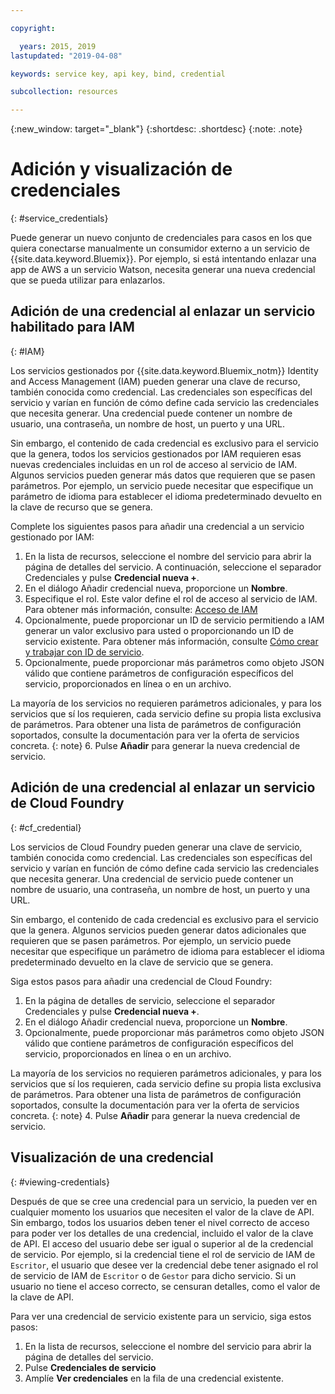 ```yaml
---

copyright:

  years: 2015, 2019
lastupdated: "2019-04-08"

keywords: service key, api key, bind, credential

subcollection: resources

---
```


{:new_window: target="_blank"}
{:shortdesc: .shortdesc}
{:note: .note}


# Adición y visualización de credenciales
{: #service_credentials}

Puede generar un nuevo conjunto de credenciales para casos en los que quiera conectarse manualmente un consumidor externo a un servicio de {{site.data.keyword.Bluemix}}. Por ejemplo, si está intentando enlazar una app de AWS a un servicio Watson, necesita generar una nueva credencial que se pueda utilizar para enlazarlos.

## Adición de una credencial al enlazar un servicio habilitado para IAM
{: #IAM}

Los servicios gestionados por {{site.data.keyword.Bluemix_notm}} Identity and Access Management (IAM) pueden generar una clave de recurso, también conocida como credencial. Las credenciales son específicas del servicio y varían en función de cómo define cada servicio las credenciales que necesita generar. Una credencial puede contener un nombre de usuario, una contraseña, un nombre de host, un puerto y una URL.

Sin embargo, el contenido de cada credencial es exclusivo para el servicio que la genera, todos los servicios gestionados por IAM requieren esas nuevas credenciales incluidas en un rol de acceso al servicio de IAM. Algunos servicios pueden generar más datos que requieren que se pasen parámetros. Por ejemplo, un servicio puede necesitar que especifique un parámetro de idioma para establecer el idioma predeterminado devuelto en la clave de recurso que se genera.

Complete los siguientes pasos para añadir una credencial a un servicio gestionado por IAM:

1. En la lista de recursos, seleccione el nombre del servicio para abrir la página de detalles del servicio. A continuación, seleccione el separador Credenciales y pulse **Credencial nueva +**.
2. En el diálogo Añadir credencial nueva, proporcione un **Nombre**.
3. Especifique el rol. Este valor define el rol de acceso al servicio de IAM. Para obtener más información, consulte: [Acceso de IAM](/docs/iam?topic=iam-userroles)
4. Opcionalmente, puede proporcionar un ID de servicio permitiendo a IAM generar un valor exclusivo para usted o proporcionando un ID de servicio existente. Para obtener más información, consulte [Cómo crear y trabajar con ID de servicio](/docs/iam?topic=iam-serviceids).
5. Opcionalmente, puede proporcionar más parámetros como objeto JSON válido que contiene parámetros de configuración específicos del servicio, proporcionados en línea o en un archivo.

  La mayoría de los servicios no requieren parámetros adicionales, y para los servicios que sí los requieren, cada servicio define su propia lista exclusiva de parámetros. Para obtener una lista de parámetros de configuración soportados, consulte la documentación para ver la oferta de servicios concreta.
  {: note}
6. Pulse **Añadir** para generar la nueva credencial de servicio.

## Adición de una credencial al enlazar un servicio de Cloud Foundry
{: #cf_credential}

Los servicios de Cloud Foundry pueden generar una clave de servicio, también conocida como credencial. Las credenciales son específicas del servicio y varían en función de cómo define cada servicio las credenciales que necesita generar. Una credencial de servicio puede contener un nombre de usuario, una contraseña, un nombre de host, un puerto y una URL.

Sin embargo, el contenido de cada credencial es exclusivo para el servicio que la genera. Algunos servicios pueden generar datos adicionales que requieren que se pasen parámetros. Por ejemplo, un servicio puede necesitar que especifique un parámetro de idioma para establecer el idioma predeterminado devuelto en la clave de servicio que se genera.

Siga estos pasos para añadir una credencial de Cloud Foundry:

1. En la página de detalles de servicio, seleccione el separador Credenciales y pulse **Credencial nueva +**.
2. En el diálogo Añadir credencial nueva, proporcione un **Nombre**.
3. Opcionalmente, puede proporcionar más parámetros como objeto JSON válido que contiene parámetros de configuración específicos del servicio, proporcionados en línea o en un archivo.

  La mayoría de los servicios no requieren parámetros adicionales, y para los servicios que sí los requieren, cada servicio define su propia lista exclusiva de parámetros. Para obtener una lista de parámetros de configuración soportados, consulte la documentación para ver la oferta de servicios concreta.
  {: note}
4. Pulse **Añadir** para generar la nueva credencial de servicio.

## Visualización de una credencial
{: #viewing-credentials}

Después de que se cree una credencial para un servicio, la pueden ver en cualquier momento los usuarios que necesiten el valor de la clave de API. Sin embargo, todos los usuarios deben tener el nivel correcto de acceso para poder ver los detalles de una credencial, incluido el valor de la clave de API. El acceso del usuario debe ser igual o superior al de la credencial de servicio. Por ejemplo, si la credencial tiene el rol de servicio de IAM de `Escritor`, el usuario que desee ver la credencial debe tener asignado el rol de servicio de IAM de `Escritor` o de `Gestor` para dicho servicio. Si un usuario no tiene el acceso correcto, se censuran detalles, como el valor de la clave de API.

Para ver una credencial de servicio existente para un servicio, siga estos pasos:

1. En la lista de recursos, seleccione el nombre del servicio para abrir la página de detalles del servicio. 
2. Pulse **Credenciales de servicio**
3. Amplíe **Ver credenciales** en la fila de una credencial existente.

